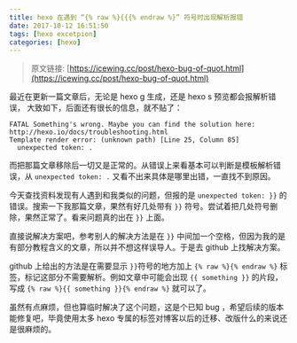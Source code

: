 ```yaml
---
title: hexo 在遇到 “{% raw %}{{{% endraw %}” 符号时出现解析报错
date: 2017-10-12 16:51:50
tags: [hexo excetpion]
categories: [hexo]
---
```


> 原文链接: [https://icewing.cc/post/hexo-bug-of-quot.html](https://icewing.cc/post/hexo-bug-of-quot.html)

最近在更新一篇文章后，无论是 hexo g 生成，还是 hexo s 预览都会报解析错误， 大致如下，后面还有很长的信息，就不贴了：

```
FATAL Something's wrong. Maybe you can find the solution here: http://hexo.io/docs/troubleshooting.html
Template render error: (unknown path) [Line 25, Column 85]
  unexpected token: .
```

而把那篇文章移除后一切又是正常的。从错误上来看基本可以判断是模板解析错误，从 `unexpected token: .` 又看不出来具体是哪里出错，一直找不到原因。

今天查找资料发现有人遇到和我类似的问题，但报的是 `unexpected token: }}` 的错误。搜索一下我那篇文章，果然有好几处带有 `}}` 符号。尝试着把几处符号删除，果然正常了。看来问题真的出在 `}}` 上面。

直接说解决方案吧，参考别人的解决方法是在 `}}` 中间加一个空格，但因为我的是有部分教程含义的文章，所以并不想这样误导人。于是去 github 上找解决方案。

github 上给出的方法是在需要显示 `}}`符号的地方加上 `{% raw %}{% endraw %}` 标签，标记这部分不需要解析。例如文章中可能会出现 `{{ something }}` 的片段，写成 `{% raw %}{{ something }}{% endraw %}` 就可以了。

虽然有点麻烦，但也算临时解决了这个问题，这是个已知 bug ，希望后续的版本能修复吧，毕竟使用太多 hexo 专属的标签对博客以后的迁移、改版什么的来说还是很麻烦的。
